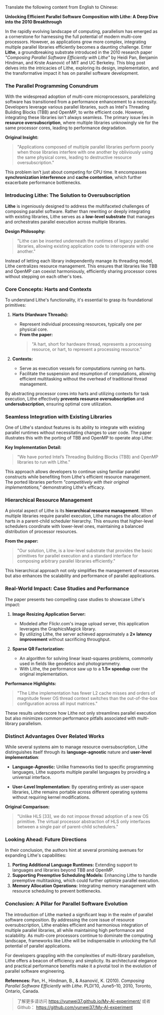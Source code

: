 Translate the following content from English to Chinese:

**Unlocking Efficient Parallel Software Composition with Lithe: A Deep Dive into the 2010 Breakthrough**

In the rapidly evolving landscape of computing, parallelism has emerged as a cornerstone for harnessing the full potential of modern multi-core processors. However, as applications grow more complex, integrating multiple parallel libraries efficiently becomes a daunting challenge. Enter **Lithe**, a groundbreaking substrate introduced in the 2010 research paper *"Composing Parallel Software Efficiently with Lithe"* by Heidi Pan, Benjamin Hindman, and Krste Asanović of MIT and UC Berkeley. This blog post delves into the intricacies of Lithe, exploring its design, implementation, and the transformative impact it has on parallel software development.

### The Parallel Programming Conundrum

With the widespread adoption of multi-core microprocessors, parallelizing software has transitioned from a performance enhancement to a necessity. Developers leverage various parallel libraries, such as Intel's Threading Building Blocks (TBB) and OpenMP, to write efficient code. However, integrating these libraries isn't always seamless. The primary issue lies in **resource oversubscription**, where multiple libraries unknowingly vie for the same processor cores, leading to performance degradation.

**Original Insight:**
> "Applications composed of multiple parallel libraries perform poorly when those libraries interfere with one another by obliviously using the same physical cores, leading to destructive resource oversubscription."

This problem isn't just about competing for CPU time. It encompasses **synchronization interference** and **cache contention**, which further exacerbate performance bottlenecks.

### Introducing Lithe: The Solution to Oversubscription

**Lithe** is ingeniously designed to address the multifaceted challenges of composing parallel software. Rather than rewriting or deeply integrating with existing libraries, Lithe serves as a **low-level substrate** that manages and orchestrates parallel execution across multiple libraries.

**Design Philosophy:**
> "Lithe can be inserted underneath the runtimes of legacy parallel libraries, allowing existing application code to interoperate with one another."

Instead of letting each library independently manage its threading model, Lithe centralizes resource management. This ensures that libraries like TBB and OpenMP can coexist harmoniously, efficiently sharing processor cores without stepping on each other's toes.

### Core Concepts: Harts and Contexts

To understand Lithe's functionality, it's essential to grasp its foundational primitives:

1. **Harts (Hardware Threads):**
   - Represent individual processing resources, typically one per physical core.
   - **From the paper:**
     > "A hart, short for hardware thread, represents a processing resource, or hart, to represent a processing resource."

2. **Contexts:**
   - Serve as execution vessels for computations running on harts.
   - Facilitate the suspension and resumption of computations, allowing efficient multitasking without the overhead of traditional thread management.

By abstracting processor cores into harts and utilizing contexts for task execution, Lithe effectively **prevents resource oversubscription** and **undersubscription**, ensuring optimal core utilization.

### Seamless Integration with Existing Libraries

One of Lithe's standout features is its ability to integrate with existing parallel runtimes without necessitating changes to user code. The paper illustrates this with the porting of TBB and OpenMP to operate atop Lithe:

**Key Implementation Detail:**
> "We have ported Intel’s Threading Building Blocks (TBB) and OpenMP libraries to run with Lithe."

This approach allows developers to continue using familiar parallel constructs while benefiting from Lithe's efficient resource management. The ported libraries perform *"competitively with their original implementations,"* demonstrating Lithe's efficacy.

### Hierarchical Resource Management

A pivotal aspect of Lithe is its **hierarchical resource management**. When multiple libraries require parallel execution, Lithe manages the allocation of harts in a parent-child scheduler hierarchy. This ensures that higher-level schedulers coordinate with lower-level ones, maintaining a balanced distribution of processor resources.

**From the paper:**
> "Our solution, Lithe, is a low-level substrate that provides the basic primitives for parallel execution and a standard interface for composing arbitrary parallel libraries efficiently."

This hierarchical approach not only simplifies the management of resources but also enhances the scalability and performance of parallel applications.

### Real-World Impact: Case Studies and Performance

The paper presents two compelling case studies to showcase Lithe's impact:

1. **Image Resizing Application Server:**
   - Modeled after Flickr.com's image upload server, this application leverages the GraphicsMagick library.
   - By utilizing Lithe, the server achieved approximately a **2× latency improvement** without sacrificing throughput.

2. **Sparse QR Factorization:**
   - An algorithm for solving linear least-squares problems, commonly used in fields like geodetics and photogrammetry.
   - With Lithe, the performance saw up to a **1.5× speedup** over the original implementation.

**Performance Highlights:**
> "The Lithe implementation has fewer L2 cache misses and orders of magnitude fewer OS thread context switches than the out-of-the-box configuration across all input matrices."

These results underscore how Lithe not only streamlines parallel execution but also minimizes common performance pitfalls associated with multi-library parallelism.

### Distinct Advantages Over Related Works

While several systems aim to manage resource oversubscription, Lithe distinguishes itself through its **language-agnostic** nature and **user-level implementation**:

- **Language-Agnostic:** Unlike frameworks tied to specific programming languages, Lithe supports multiple parallel languages by providing a universal interface.
  
- **User-Level Implementation:** By operating entirely as user-space libraries, Lithe remains portable across different operating systems without requiring kernel modifications.

**Original Comparison:**
> "Unlike HLS [33], we do not impose thread adoption of a new OS primitive. The virtual processor abstraction of HLS only interfaces between a single pair of parent-child schedulers."

### Looking Ahead: Future Directions

In their conclusion, the authors hint at several promising avenues for expanding Lithe's capabilities:

1. **Porting Additional Language Runtimes:** Extending support to languages and libraries beyond TBB and OpenMP.
2. **Supporting Preemptive Scheduling Models:** Enhancing Lithe to handle preemptive multitasking, which could further optimize parallel execution.
3. **Memory Allocation Operations:** Integrating memory management with resource scheduling to prevent bottlenecks.

### Conclusion: A Pillar for Parallel Software Evolution

The introduction of Lithe marked a significant leap in the realm of parallel software composition. By addressing the core issue of resource oversubscription, Lithe enables efficient and harmonious integration of multiple parallel libraries, all while maintaining high performance and scalability. As multi-core processors continue to dominate the computing landscape, frameworks like Lithe will be indispensable in unlocking the full potential of parallel applications.

For developers grappling with the complexities of multi-library parallelism, Lithe offers a beacon of efficiency and simplicity. Its architectural elegance and practical performance benefits make it a pivotal tool in the evolution of parallel software engineering.

**References:**
Pan, H., Hindman, B., & Asanović, K. (2010). *Composing Parallel Software Efficiently with Lithe*. PLDI’10, June5–10, 2010, Toronto, Ontario, Canada.

> 了解更多请访问 <https://yunwei37.github.io/My-AI-experiment/> 或者 Github： <https://github.com/yunwei37/My-AI-experiment>
